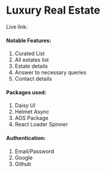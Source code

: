# Luxury Real Estate

Live link:

#### Notable Features:

1. Curated List
2. All estates list
3. Estate details
4. Answer to necessary queries
5. Contact details

#### Packages used:

1. Daisy UI
2. Helmet Async
3. AOS Package
4. React Loader Spinner

#### Authentication:

1. Email/Password
2. Google
3. Github
